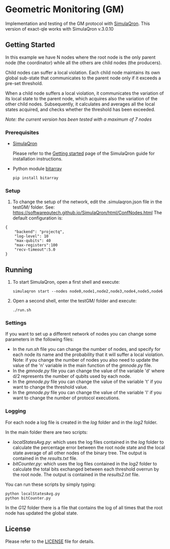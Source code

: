 # Geometric Monitoring (GM)

Implementation and testing of the GM protocol with [SimulaQron](http://www.simulaqron.org/).
This version of exact-qle works with SimulaQron v.3.0.10

## Getting Started

In this example we have N nodes where the root node is the only parent node (the coordinator) while all the others are child nodes (the producers).

Child nodes can suffer a local violation.
Each child node maintains its own global sub-state that communicates to the parent node only if it exceeds a pre-set threshold.

When a child node suffers a local violation, it communicates the variation of its local state to the parent node, which acquires also the variation of the other child nodes.
Subsequently, it calculates and averages all the local states acquired, and checks whether the threshold has been exceeded.

*Note: the current version has been tested with a maximum of 7 nodes*

### Prerequisites

* [SimulaQron](http://www.simulaqron.org/)

  Please refer to the [Getting started](https://softwarequtech.github.io/SimulaQron/html/GettingStarted.html) page of the SimulaQron guide for installation instructions.

* Python module [bitarray](https://pypi.org/project/bitarray/)
  ```
  pip install bitarray
  ```

### Setup

1. To change the setup of the network, edit the .simulaqron.json file in the testGM/ folder.
See: https://softwarequtech.github.io/SimulaQron/html/ConfNodes.html
The default configuration is:
```
{
    "backend": "projectq",
    "log-level": 10
    "max-qubits": 40
    "max-registers":100
    "recv-timeout":5.0
}

```


## Running

1. To start SimulaQron, open a first shell and execute:
   ```
   simulaqron start --nodes node0,node1,node2,node3,node4,node5,node6

   ```

2. Open a second shell, enter the testGM/ folder and execute:
   ```
   ./run.sh
   ```

### Settings

If you want to set up a different network of nodes you can change some parameters in the following files:
* In the *run.sh* file you can change the number of nodes, and specify for each node its name and the probability that it will suffer a local violation.
  Note: if you change the number of nodes you also need to update the value of the 'n' variable in the main function of the *gmnode.py* file.
* In the *gmnode.py* file you can change the value of the variable 'd' where d/2 represents the number of qubits used by each node.
* In the *gmnode.py* file you can change the value of the variable 't' if you want to change the threshold value.
* In the *gmnode.py* file you can change the value of the variable 'l' if you want to change the number of protocol executions.

### Logging

For each node a log file is created in the *log* folder and in the *log2* folder.

In the main folder there are two scripts:
- *localStatesAvg.py*: which uses the log files contained in the *log* folder to calculate the percentage error between the root node state and the local state average of all other nodes of the binary tree.
	The output is contained in the *results.txt* file.
- *bitCounter.py*: which uses the log files contained in the *log2* folder to calculate the total bits exchanged between each threshold overrun by the root node.
	The output is contained in the *results2.txt* file.

You can run these scripts by simply typing:
```
python localStatesAvg.py
python bitCounter.py
```

In the *G12* folder there is a file that contains the log of all times that the root node has updated the global state.

## License

Please refer to the [LICENSE](https://github.com/qis-unipr/QuantumNetworking/blob/master/LICENSE) file for details.
